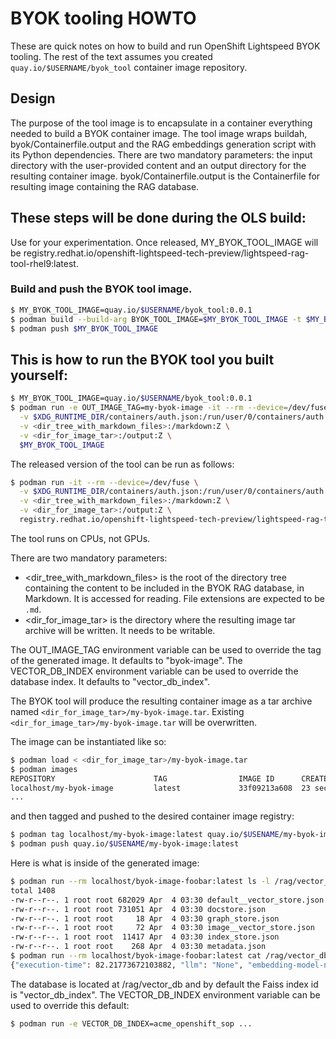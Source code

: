 # BYOK tooling HOWTO

These are quick notes on how to build and run OpenShift Lightspeed BYOK tooling. The rest of the text assumes you created
`quay.io/$USERNAME/byok_tool` container image repository.

## Design

The purpose of the tool image is to encapsulate in a container everything needed to build a BYOK container image.
The tool image wraps buildah, byok/Containerfile.output and the RAG embeddings
generation script with its Python dependencies. There are two mandatory parameters: the input directory with the user-provided
content and an output directory for the resulting container image. byok/Containerfile.output is the Containerfile
for resulting image containing the RAG database.

## These steps will be done during the OLS build:

Use for your experimentation. Once released, MY_BYOK_TOOL_IMAGE will be registry.redhat.io/openshift-lightspeed-tech-preview/lightspeed-rag-tool-rhel9:latest.

### Build and push the BYOK tool image.

```bash
$ MY_BYOK_TOOL_IMAGE=quay.io/$USERNAME/byok_tool:0.0.1
$ podman build --build-arg BYOK_TOOL_IMAGE=$MY_BYOK_TOOL_IMAGE -t $MY_BYOK_TOOL_IMAGE -f byok/Containerfile.tool .
$ podman push $MY_BYOK_TOOL_IMAGE
```

## This is how to run the BYOK tool you built yourself:

```bash
$ MY_BYOK_TOOL_IMAGE=quay.io/$USERNAME/byok_tool:0.0.1
$ podman run -e OUT_IMAGE_TAG=my-byok-image -it --rm --device=/dev/fuse \
  -v $XDG_RUNTIME_DIR/containers/auth.json:/run/user/0/containers/auth.json:Z \
  -v <dir_tree_with_markdown_files>:/markdown:Z \
  -v <dir_for_image_tar>:/output:Z \
  $MY_BYOK_TOOL_IMAGE
```

The released version of the tool can be run as follows:

```bash
$ podman run -it --rm --device=/dev/fuse \
  -v $XDG_RUNTIME_DIR/containers/auth.json:/run/user/0/containers/auth.json:Z \
  -v <dir_tree_with_markdown_files>:/markdown:Z \
  -v <dir_for_image_tar>:/output:Z \
  registry.redhat.io/openshift-lightspeed-tech-preview/lightspeed-rag-tool-rhel9:latest
```

The tool runs on CPUs, not GPUs.

There are two mandatory parameters:

- <dir_tree_with_markdown_files> is the root of the directory tree containing the content to be included in the BYOK RAG database, in Markdown. It is accessed for reading. File extensions are expected to be `.md`.
- <dir_for_image_tar> is the directory where the resulting image tar archive will be written. It needs to be writable.

The OUT_IMAGE_TAG environment variable can be used to override the tag of the generated image. It defaults to "byok-image".
The VECTOR_DB_INDEX environment variable can be used to override the database index. It defaults to "vector_db_index".

The BYOK tool will produce the resulting container image as a tar archive named `<dir_for_image_tar>/my-byok-image.tar`. Existing `<dir_for_image_tar>/my-byok-image.tar` will be overwritten.

The image can be instantiated like so:

```bash
$ podman load < <dir_for_image_tar>/my-byok-image.tar
$ podman images
REPOSITORY                      TAG                IMAGE ID      CREATED         SIZE
localhost/my-byok-image         latest             33f09213a608  23 seconds ago  103 MB
...
```

and then tagged and pushed to the desired container image registry:

```bash
$ podman tag localhost/my-byok-image:latest quay.io/$USENAME/my-byok-image:latest
$ podman push quay.io/$USENAME/my-byok-image:latest
```

Here is what is inside of the generated image:
```bash
$ podman run --rm localhost/byok-image-foobar:latest ls -l /rag/vector_db
total 1408
-rw-r--r--. 1 root root 682029 Apr  4 03:30 default__vector_store.json
-rw-r--r--. 1 root root 731051 Apr  4 03:30 docstore.json
-rw-r--r--. 1 root root     18 Apr  4 03:30 graph_store.json
-rw-r--r--. 1 root root     72 Apr  4 03:30 image__vector_store.json
-rw-r--r--. 1 root root  11417 Apr  4 03:30 index_store.json
-rw-r--r--. 1 root root    268 Apr  4 03:30 metadata.json
$ podman run --rm localhost/byok-image-foobar:latest cat /rag/vector_db/metadata.json
{"execution-time": 82.21773672103882, "llm": "None", "embedding-model-name": "sentence-transformers/all-mpnet-base-v2", "index-id": "vector_db_index", "vector-db": "faiss.IndexFlatIP", "embedding-dimension": 768, "chunk": 380, "overlap": 0, "total-embedded-files": 29}
```
The database is located at /rag/vector_db and by default the Faiss index id is "vector_db_index". The VECTOR_DB_INDEX environment variable can be used to override this default:

```bash
$ podman run -e VECTOR_DB_INDEX=acme_openshift_sop ...
```